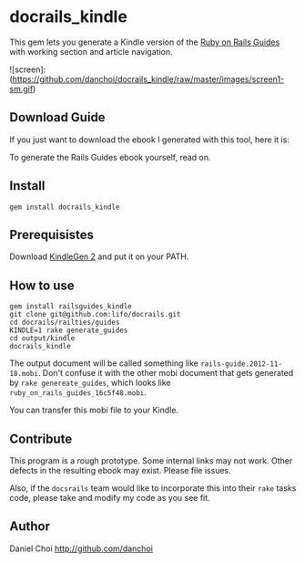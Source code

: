 # docrails_kindle

This gem lets you generate a Kindle version of the [Ruby on Rails Guides][railsguide] with 
working section and article navigation.

[railsguide]:http://guides.rubyonrails.org/

![screen]:(https://github.com/danchoi/docrails_kindle/raw/master/images/screen1-sm.gif)

## Download Guide

If you just want to download the ebook I generated with this tool, here it is:

[Rails Guides]:https://github.com/danchoi/docrails_kindle/raw/master/mobi/rails-guide.2012-01-18.mobi



To generate the Rails Guides ebook yourself, read on. 



## Install

    gem install docrails_kindle

## Prerequisistes

Download [KindleGen 2][kindlegen] and put it on your PATH.

[kindlegen]:http://www.amazon.com/gp/feature.html?ie=UTF8&docId=1000234621

## How to use

    gem install railsguides_kindle
    git clone git@github.com:lifo/docrails.git
    cd docrails/railties/guides
    KINDLE=1 rake generate_guides
    cd output/kindle
    docrails_kindle
    
The output document will be called something like
`rails-guide.2012-11-18.mobi`. Don't confuse it with the other mobi document
that gets generated by `rake genereate_guides`, which looks like
`ruby_on_rails_guides_16c5f48.mobi`.
  
You can transfer this mobi file to your Kindle.


## Contribute

This program is a rough prototype. Some internal links may not work. Other
defects in the resulting ebook may exist. Please file issues.

Also, if the `docsrails` team would like to incorporate this into their
`rake` tasks code, please take and modify my code as you see fit.


## Author

Daniel Choi http://github.com/danchoi

